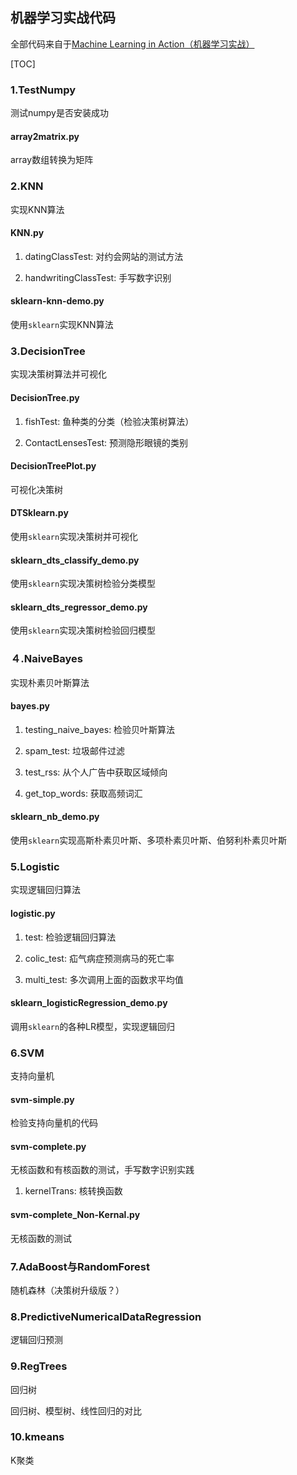 ## 机器学习实战代码

全部代码来自于[Machine Learning in Action（机器学习实战）](https://github.com/apachecn/MachineLearning)

[TOC]

### 1.TestNumpy

测试numpy是否安装成功

#### array2matrix.py

array数组转换为矩阵

### 2.KNN

实现KNN算法

#### KNN.py

1. datingClassTest: 对约会网站的测试方法

2. handwritingClassTest: 手写数字识别

#### sklearn-knn-demo.py

使用`sklearn`实现KNN算法

### 3.DecisionTree

实现决策树算法并可视化

#### DecisionTree.py

1. fishTest: 鱼种类的分类（检验决策树算法）

2. ContactLensesTest: 预测隐形眼镜的类别

#### DecisionTreePlot.py

可视化决策树

#### DTSklearn.py

使用`sklearn`实现决策树并可视化

#### sklearn_dts_classify_demo.py

使用`sklearn`实现决策树检验分类模型

#### sklearn_dts_regressor_demo.py

使用`sklearn`实现决策树检验回归模型

### ４.NaiveBayes

实现朴素贝叶斯算法

#### bayes.py

1. testing_naive_bayes: 检验贝叶斯算法

2. spam_test: 垃圾邮件过滤

3. test_rss: 从个人广告中获取区域倾向

4. get_top_words: 获取高频词汇

#### sklearn_nb_demo.py

使用`sklearn`实现高斯朴素贝叶斯、多项朴素贝叶斯、伯努利朴素贝叶斯

### 5.Logistic

实现逻辑回归算法

#### logistic.py

1. test: 检验逻辑回归算法

2. colic_test: 疝气病症预测病马的死亡率

3. multi_test: 多次调用上面的函数求平均值

#### sklearn_logisticRegression_demo.py

调用`sklearn`的各种LR模型，实现逻辑回归

### 6.SVM

支持向量机

#### svm-simple.py

检验支持向量机的代码

#### svm-complete.py

无核函数和有核函数的测试，手写数字识别实践

1. kernelTrans: 核转换函数

#### svm-complete_Non-Kernal.py

无核函数的测试

### 7.AdaBoost与RandomForest

随机森林（决策树升级版？）

### 8.PredictiveNumericalDataRegression

逻辑回归预测

### 9.RegTrees

回归树

回归树、模型树、线性回归的对比

### 10.kmeans

K聚类